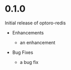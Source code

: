 # 0.1.0

Initial release of optoro-redis

* Enhancements
  * an enhancement

* Bug Fixes
  * a bug fix
